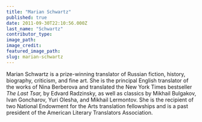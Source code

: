 ```yaml
---
title: "Marian Schwartz"
published: true
date: 2011-09-30T22:10:56.000Z
last_name: "Schwartz"
contributor_type:
image_path:
image_credit:
featured_image_path:
slug: marian-schwartz
---
```


Marian Schwartz is a prize-winning translator of Russian fiction, history, biography, criticism, and fine art. She is the principal English translator of the works of Nina Berberova and translated the New York Times bestseller _The Last Tsar,_ by Edvard Radzinsky, as well as classics by Mikhail Bulgakov, Ivan Goncharov, Yuri Olesha, and Mikhail Lermontov. She is the recipient of two National Endowment for the Arts translation fellowships and is a past president of the American Literary Translators Association.

